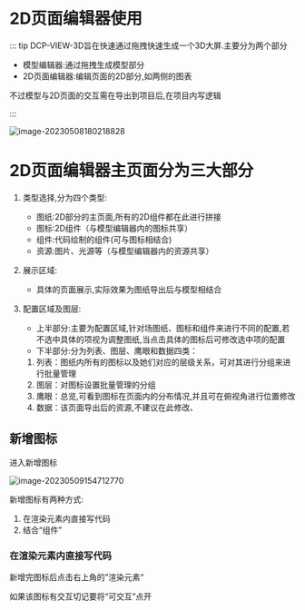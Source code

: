 # 2D页面编辑器使用

::: tip
DCP-VIEW-3D旨在快速通过拖拽快速生成一个3D大屏.主要分为两个部分

* 模型编辑器:通过拖拽生成模型部分
* 2D页面编辑器:编辑页面的2D部分,如两侧的图表

不过模型与2D页面的交互需在导出到项目后,在项目内写逻辑

:::

![image-20230508180218828](https://gitee.com/Asmodeus12/typora-table/raw/master/image/image-20230508180218828.png)

# 2D页面编辑器主页面分为三大部分

1. 类型选择,分为四个类型:

   * 图纸:2D部分的主页面,所有的2D组件都在此进行拼接
   * 图标:2D组件（与模型编辑器内的图标共享）
   * 组件:代码绘制的组件(可与图标相结合)
   * 资源:图片、光源等（与模型编辑器内的资源共享）

2. 展示区域:

   * 具体的页面展示,实际效果为图纸导出后与模型相结合

3. 配置区域及图层:

   * 上半部分:主要为配置区域,针对场图纸、图标和组件来进行不同的配置,若不选中具体的项视为调整图纸,当点击具体的图标后可修改选中项的配置
   * 下半部分:分为列表、图层、鹰眼和数据四类：

   1. 列表：图纸内所有的图标以及她们对应的层级关系，可对其进行分组来进行批量管理
   2. 图层：对图标设置批量管理的分组
   3. 鹰眼：总览,可看到图标在页面内的分布情况,并且可在俯视角进行位置修改
   4. 数据：该页面导出后的资源,不建议在此修改、



## 新增图标

进入新增图标

![image-20230509154712770](https://gitee.com/Asmodeus12/typora-table/raw/master/image/image-20230509154712770.png)

新增图标有两种方式:

1. 在渲染元素内直接写代码
2. 结合“组件”



### 在渲染元素内直接写代码

新增完图标后点击右上角的”渲染元素“

如果该图标有交互切记要将“可交互”点开

